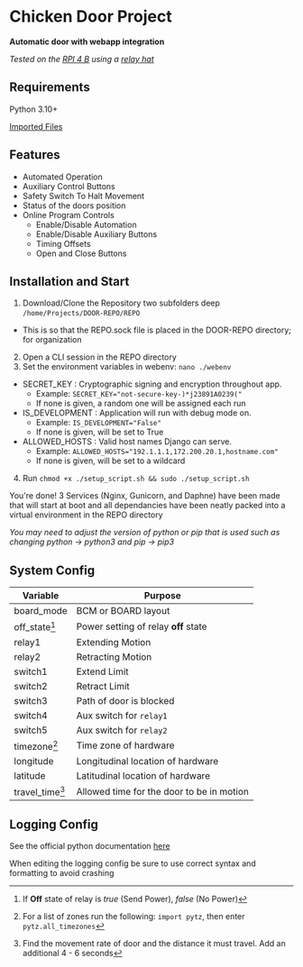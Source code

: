 # Chicken Door Project
**Automatic door with webapp integration**

_Tested on the [RPI 4 B](https://www.raspberrypi.com/products/raspberry-pi-4-model-b/) using a [relay hat](https://thepihut.com/products/raspberry-pi-relay-board)_

## Requirements
Python 3.10+

[Imported Files](requirements.txt)

## Features
- Automated Operation
- Auxiliary Control Buttons
- Safety Switch To Halt Movement
- Status of the doors position
- Online Program Controls
  - Enable/Disable Automation
  - Enable/Disable Auxiliary Buttons
  - Timing Offsets
  - Open and Close Buttons

## Installation and Start
1. Download/Clone the Repository two subfolders deep `/home/Projects/DOOR-REPO/REPO`
  * This is so that the REPO.sock file is placed in the DOOR-REPO directory; for organization
2. Open a CLI session in the REPO directory
3. Set the environment variables in webenv: `nano ./webenv`
  * SECRET_KEY : Cryptographic signing and encryption throughout app.
    * Example: `SECRET_KEY="not-secure-key-)*j23891A0239("`
    * If none is given, a random one will be assigned each run
  * IS_DEVELOPMENT : Application will run with debug mode on.
    * Example: `IS_DEVELOPMENT="False"`
    * If none is given, will be set to True
  * ALLOWED_HOSTS : Valid host names Django can serve.
    * Example: `ALLOWED_HOSTS="192.1.1.1,172.200.20.1,hostname.com"`
    * If none is given, will be set to a wildcard
4. Run `chmod +x ./setup_script.sh && sudo ./setup_script.sh`

You're done!
3 Services (Nginx, Gunicorn, and Daphne) have been made that will start at boot and all dependancies have been neatly packed into a virtual environment in the REPO directory

_You may need to adjust the version of python or pip that is used such as changing python -> python3 and pip -> pip3_

## System Config

| Variable        | Purpose                                   |
|-----------------|-------------------------------------------|
| board_mode      | BCM or BOARD layout                       |
| off_state[^1]   | Power setting of relay **off** state      |
| relay1          | Extending Motion                          |
| relay2          | Retracting Motion                         |
| switch1         | Extend Limit                              |
| switch2         | Retract Limit                             |
| switch3         | Path of door is blocked                   |
| switch4         | Aux switch for `relay1`                   |
| switch5         | Aux switch for `relay2`                   |
| timezone[^2]    | Time zone of hardware                     |
| longitude       | Longitudinal location of hardware         |
| latitude        | Latitudinal location of hardware          |
| travel_time[^3] | Allowed time for the door to be in motion |

## Logging Config
See the official python documentation [here](https://docs.python.org/3/library/logging.config.html)

When editing the logging config be sure to use correct syntax and formatting to avoid crashing

[^1]: If **Off** state of relay is _true_ (Send Power), _false_ (No Power)
[^2]: For a list of zones run the following: `import pytz`, then enter `pytz.all_timezones`
[^3]: Find the movement rate of door and the distance it must travel. Add an additional 4 - 6 seconds
[^4]: Port forward this value on your router to expose it to the WAN
